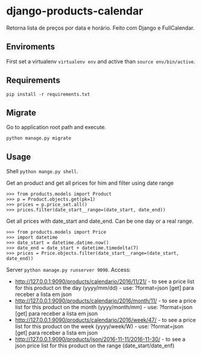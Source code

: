 # django-products-calendar
Retorna lista de preços por data e horário. Feito com Django e FullCalendar.

## Enviroments
First set a virtualenv ``` virtualenv env ``` and active than ``` source env/bin/active ```.

## Requirements
```
pip install -r requirements.txt
```

## Migrate
Go to application root path and execute.
```
python manage.py migrate
```

## Usage
Shell ``` python mange.py shell ```.

Get an product and get all prices for him and filter using date range
```
>>> from products.models import Product
>>> p = Product.objects.get(pk=1)
>>> prices = p.price_set.all()
>>> prices.filter(date_start__range=(date_start, date_end))
```

Get all prices with date_start and date_end. Can be one day or a real range.
```
>>> from products.models import Price
>>> import datetime
>>> date_start = datetime.datime.now()
>>> date_end = date_start + datetime.timedelta(7)
>>> prices = Price.objects.filter(date_start__range=(date_start, date_end))
```

Server ``` python manage.py runserver 9090 ```. Access:
* http://127.0.0.1:9090/products/calendario/2016/11/21/ - to see a price list for this product on the day (yyyy/mm/dd) - use: ?format=json [get] para receber a lista em json
* http://127.0.0.1:9090/products/calendario/2016/month/11/ - to see a price list for this product on the month (yyyy/month/mm) - use: ?format=json [get] para receber a lista em json
* http://127.0.0.1:9090/products/calendario/2016/week/47/ - to see a price list for this product on the week (yyyy/week/W) - use: ?format=json [get] para receber a lista em json
* http://127.0.0.1:9090/products/json/2016-11-11/2016-11-30/ - to see a json price list for this product on the range (date_start/date_enf)